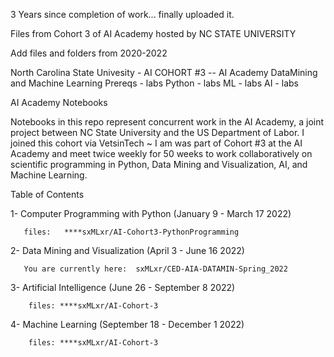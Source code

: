 3 Years since completion of work... finally uploaded it.


Files from Cohort 3 of AI Academy hosted by NC STATE UNIVERSITY


Add files and folders from 2020-2022

North Carolina State Univesity - AI COHORT #3
  -- AI Academy DataMining and Machine Learning
Prereqs - labs
Python  - labs
ML - labs
AI - labs 

AI Academy Notebooks

Notebooks in this repo represent concurrent work in the AI Academy, a joint project between NC State University and the US Department of Labor. 
I joined this cohort via VetsinTech ~ 
I am was part of Cohort #3 at the AI Academy and meet twice weekly for 50 weeks to work collaboratively on scientific programming in Python, 
Data Mining and Visualization, AI, and Machine Learning.


Table of Contents


1- Computer Programming with Python (January 9 - March 17 2022)

       files:   ****sxMLxr/AI-Cohort3-PythonProgramming

2- Data Mining and Visualization (April 3 - June 16 2022)       

       You are currently here:  sxMLxr/CED-AIA-DATAMIN-Spring_2022      
       
3- Artificial Intelligence (June 26 - September 8 2022) 

        files: ****sxMLxr/AI-Cohort-3 

4- Machine Learning (September 18 - December 1 2022)

        files: ****sxMLxr/AI-Cohort-3 
